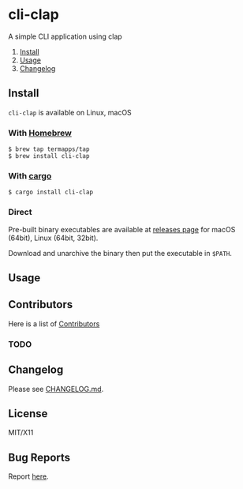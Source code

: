 <!-- omit from toc -->
# cli-clap

A simple CLI application using clap

1. [Install](#install)
2. [Usage](#usage)
3. [Changelog](#changelog)

## Install

`cli-clap` is available on Linux, macOS

<!-- omit from toc -->
### With [Homebrew](https://brew.sh/)

```
$ brew tap termapps/tap
$ brew install cli-clap
```

<!-- omit from toc -->
### With [cargo](https://crates.io/)

```
$ cargo install cli-clap
```

<!-- omit from toc -->
### Direct

Pre-built binary executables are available at [releases page](https://github.com/termapps/cli-clap/releases) for macOS (64bit), Linux (64bit, 32bit).

Download and unarchive the binary then put the executable in `$PATH`.

## Usage

<!-- omit from toc -->
## Contributors
Here is a list of [Contributors](http://github.com/termapps/cli-clap/contributors)

<!-- omit from toc -->
### TODO

## Changelog
Please see [CHANGELOG.md](CHANGELOG.md).

<!-- omit from toc -->
## License
MIT/X11

<!-- omit from toc -->
## Bug Reports
Report [here](http://github.com/termapps/cli-clap/issues).
